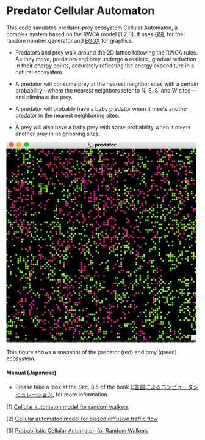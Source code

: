 # Predator Cellular Automaton

This code simulates predator-prey ecosystem Cellular Automaton, a
complex system based on the RWCA model [1,2,3].  It uses [GSL](https://www.gnu.org/software/gsl/) for the random number generator and [EGGX](https://www.ir.isas.jaxa.jp/~cyamauch/eggx_procall/index.html) for graphics.


- Predators and prey walk around the 2D lattice following the RWCA
  rules.  As they move, predators and prey undergo a realistic,
  gradual reduction in their energy points, accurately reflecting the
  energy expenditure in a natural ecosystem.

- A predator will consume prey at the nearest neighbor sites with a
  certain probability—where the nearest neighbors refer to N, E, S,
  and W sites—and eliminate the prey.

- A predator will probably have a baby predator when it meets another
  predator in the nearest neighboring sites.

- A prey will also have a baby prey with some probability when it
  meets another prey in neighboring sites.



![](images/fig1.jpg)

This figure shows a snapshot of the predator (red) and prey (green) ecosystem.

#### Manual (Japanese)
- Please take a look at the Sec. 6.5 of the book
 [C言語によるコンピュータシミュレーション](http://web.cc.iwate-u.ac.jp/~nisidate/main.pdf), for more information.
 

[1] [Cellular automaton model for random walkers](https://journals.aps.org/prl/abstract/10.1103/PhysRevLett.77.1675)

[2] [Cellular automaton model for biased diffusive traffic flow](https://journals.jps.jp/doi/abs/10.1143/JPSJ.65.3415)

[3] [Probabilistic Cellular Automaton for Random Walkers](https://journals.jps.jp/doi/abs/10.1143/JPSJ.69.1352)

